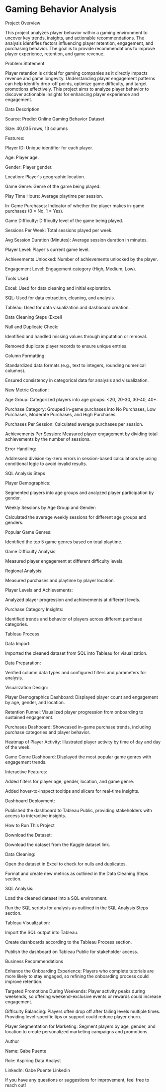 # Gaming Behavior Analysis

Project Overview

This project analyzes player behavior within a gaming environment to uncover key trends, insights, and actionable recommendations. The analysis identifies factors influencing player retention, engagement, and purchasing behavior. The goal is to provide recommendations to improve player experience, retention, and game revenue.

Problem Statement

Player retention is critical for gaming companies as it directly impacts revenue and game longevity. Understanding player engagement patterns can help identify drop-off points, optimize game difficulty, and target promotions effectively. This project aims to analyze player behavior to discover actionable insights for enhancing player experience and engagement.

Data Description

Source: Predict Online Gaming Behavior Dataset

Size: 40,035 rows, 13 columns

Features:

Player ID: Unique identifier for each player.

Age: Player age.

Gender: Player gender.

Location: Player's geographic location.

Game Genre: Genre of the game being played.

Play Time Hours: Average playtime per session.

In-Game Purchases: Indicator of whether the player makes in-game purchases (0 = No, 1 = Yes).

Game Difficulty: Difficulty level of the game being played.

Sessions Per Week: Total sessions played per week.

Avg Session Duration (Minutes): Average session duration in minutes.

Player Level: Player's current game level.

Achievements Unlocked: Number of achievements unlocked by the player.

Engagement Level: Engagement category (High, Medium, Low).

Tools Used

Excel: Used for data cleaning and initial exploration.

SQL: Used for data extraction, cleaning, and analysis.

Tableau: Used for data visualization and dashboard creation.

Data Cleaning Steps (Excel)

Null and Duplicate Check:

Identified and handled missing values through imputation or removal.

Removed duplicate player records to ensure unique entries.

Column Formatting:

Standardized data formats (e.g., text to integers, rounding numerical columns).

Ensured consistency in categorical data for analysis and visualization.

New Metric Creation:

Age Group: Categorized players into age groups: <20, 20-30, 30-40, 40+.

Purchase Category: Grouped in-game purchases into No Purchases, Low Purchases, Moderate Purchases, and High Purchases.

Purchases Per Session: Calculated average purchases per session.

Achievements Per Session: Measured player engagement by dividing total achievements by the number of sessions.

Error Handling:

Addressed division-by-zero errors in session-based calculations by using conditional logic to avoid invalid results.

SQL Analysis Steps

Player Demographics:

Segmented players into age groups and analyzed player participation by gender.

Weekly Sessions by Age Group and Gender:

Calculated the average weekly sessions for different age groups and genders.

Popular Game Genres:

Identified the top 5 game genres based on total playtime.

Game Difficulty Analysis:

Measured player engagement at different difficulty levels.

Regional Analysis:

Measured purchases and playtime by player location.

Player Levels and Achievements:

Analyzed player progression and achievements at different levels.

Purchase Category Insights:

Identified trends and behavior of players across different purchase categories.

Tableau Process

Data Import:

Imported the cleaned dataset from SQL into Tableau for visualization.

Data Preparation:

Verified column data types and configured filters and parameters for analysis.

Visualization Design:

Player Demographics Dashboard: Displayed player count and engagement by age, gender, and location.

Retention Funnel: Visualized player progression from onboarding to sustained engagement.

Purchases Dashboard: Showcased in-game purchase trends, including purchase categories and player behavior.

Heatmap of Player Activity: Illustrated player activity by time of day and day of the week.

Game Genre Dashboard: Displayed the most popular game genres with engagement trends.

Interactive Features:

Added filters for player age, gender, location, and game genre.

Added hover-to-inspect tooltips and slicers for real-time insights.

Dashboard Deployment:

Published the dashboard to Tableau Public, providing stakeholders with access to interactive insights.

How to Run This Project

Download the Dataset:

Download the dataset from the Kaggle dataset link.

Data Cleaning:

Open the dataset in Excel to check for nulls and duplicates.

Format and create new metrics as outlined in the Data Cleaning Steps section.

SQL Analysis:

Load the cleaned dataset into a SQL environment.

Run the SQL scripts for analysis as outlined in the SQL Analysis Steps section.

Tableau Visualization:

Import the SQL output into Tableau.

Create dashboards according to the Tableau Process section.

Publish the dashboard on Tableau Public for stakeholder access.

Business Recommendations

Enhance the Onboarding Experience: Players who complete tutorials are more likely to stay engaged, so refining the onboarding process could improve retention.

Targeted Promotions During Weekends: Player activity peaks during weekends, so offering weekend-exclusive events or rewards could increase engagement.

Difficulty Balancing: Players often drop off after failing levels multiple times. Providing level-specific tips or support could reduce player churn.

Player Segmentation for Marketing: Segment players by age, gender, and location to create personalized marketing campaigns and promotions.

Author

Name: Gabe Puente

Role: Aspiring Data Analyst

LinkedIn: Gabe Puente LinkedIn

If you have any questions or suggestions for improvement, feel free to reach out!


